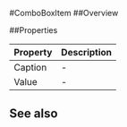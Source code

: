 #ComboBoxItem
##Overview



##Properties
<table class="table table-condensed table-bordered">
    <thead>
<tr>
<th>Property</th>
<th>Description</th>
</tr>
</thead>
<tbody>
<tr><td>Caption</td><td> - </td></tr>
<tr><td>Value</td><td> - </td></tr>
</tbody></table>



## See also

